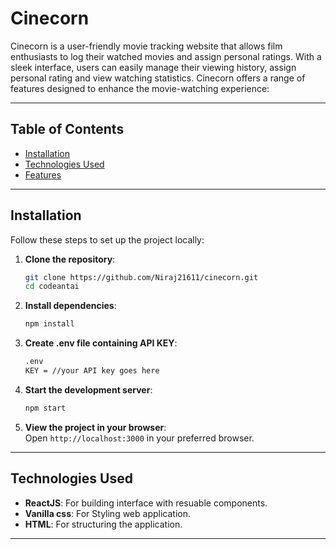 # Cinecorn 

Cinecorn is a user-friendly movie tracking website that allows film enthusiasts to log their watched movies and assign personal ratings. With a sleek interface, users can easily manage their viewing history, assign personal rating and view watching statistics. Cinecorn offers a range of features designed to enhance the movie-watching experience: 

---

## Table of Contents  
- [Installation](#installation)  
- [Technologies Used](#technologies-used)  
- [Features](#features)  

---

## Installation  

Follow these steps to set up the project locally:  

1. **Clone the repository**:  
   ```bash  
   git clone https://github.com/Niraj21611/cinecorn.git
   cd codeantai
   ```  

2. **Install dependencies**:  
   ```bash  
   npm install  
   ```  

4. **Create .env file containing API KEY**:
    ```bash
    .env
    KEY = //your API key goes here
    ```

5. **Start the development server**:  
   ```bash  
   npm start  
   ```  

6. **View the project in your browser**:  
   Open `http://localhost:3000` in your preferred browser.  

---

## Technologies Used  
- **ReactJS**: For building interface with resuable components.  
- **Vanilla css**: For Styling web application.  
- **HTML**: For structuring the application.   

---

